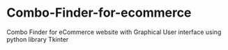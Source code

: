 # Combo-Finder-for-ecommerce
Combo Finder for eCommerce website with Graphical User interface using python library Tkinter
